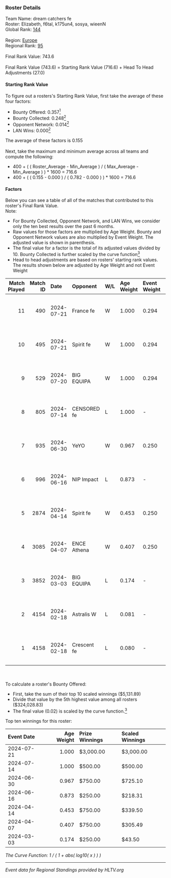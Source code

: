 ### Roster Details<br />
Team Name: dream catchers fe<br />
Roster: Elizabeth, f6tal, k175un4, sosya, wieenN<br />
Global Rank: [144](../standings_global.md)<br />
<br />
Region: [Europe]( ../standings_europe.md)<br />
Regional Rank: [95]( ../standings_europe.md)<br />
<br />
Final Rank Value:  743.6<br />
<br />
Final Rank Value (743.6) = Starting Rank Value (716.6) + Head To Head Adjustments (27.0)<br />

#### Starting Rank Value<br />
To figure out a rosters's Starting Rank Value, first take the average of these four factors:<br />
- Bounty Offered: 0.357[<sup>1</sup>](#table2)
- Bounty Collected: 0.248[<sup>2</sup>](#table1)
- Opponent Network: 0.014[<sup>2</sup>](#table1)
- LAN Wins: 0.000[<sup>2</sup>](#table1)

The average of these factors is 0.155<br />
<br />
Next, take the maximum and minimum average across all teams and compute the following:<br />
- 400 + ( ( Roster_Average - Min_Average ) / ( Max_Average - Min_Average ) ) * 1600 = 716.6
- 400 + ( ( 0.155 - 0.000 ) / ( 0.782 - 0.000 ) ) * 1600 = 716.6


#### Factors<br />
Below you can see a table of all of the matches that contributed to this roster's Final Rank Value.<br />
Note:<br />

- For Bounty Collected, Opponent Network, and LAN Wins, we consider only the ten best results over the past 6 months.
- Raw values for those factors are multiplied by Age Weight. Bounty and Opponent Network values are also multiplied by Event Weight. The adjusted value is shown in parenthesis.
- The final value for a factor is the total of its adjusted values divided by 10. Bounty Collected is further scaled by the curve function[<sup>3</sup>](#curveFunction)
- Head to head adjustments are based on rosters' starting rank values. The results shown below are adjusted by Age Weight and not Event Weight
<span id="table1"></span><br />


| Match Played | Match ID | Date       | Opponent    | W/L | Age Weight | Event Weight | Bounty Collected | Opponent Network | LAN Wins  | H2H Adj. | Roster                                   |
| -: | -: | :- | :- | :- | :- | :- | :- | :- | :- | -: | :- |
|           11 |      490 | 2024-07-21 | France fe   | W   | 1.000      | 0.294        | 0.006 (0.002)    | 0.118 (0.035)    | 0 (0.000) |    13.44 | Elizabeth, f6tal, k175un4, sosya, wieenN |
|           10 |      495 | 2024-07-21 | Spirit fe   | W   | 1.000      | 0.294        | 0.005 (0.001)    | 0.141 (0.041)    | 0 (0.000) |    11.63 | Elizabeth, f6tal, k175un4, sosya, wieenN |
|            9 |      529 | 2024-07-20 | BIG EQUIPA  | W   | 1.000      | 0.294        | 0.017 (0.005)    | 0.151 (0.044)    | 0 (0.000) |    18.20 | Elizabeth, f6tal, k175un4, sosya, wieenN |
|            8 |      805 | 2024-07-14 | CENSORED fe | L   | 1.000      | -            | -                | -                | -         |   -15.97 | Elizabeth, f6tal, k175un4, t4tty, wieenN |
|            7 |      935 | 2024-06-30 | YeYO        | W   | 0.967      | 0.250        | 0.001 (0.000)    | 0.000 (0.000)    | 0 (0.000) |     7.74 | Elizabeth, f6tal, k175un4, sosya, wieenN |
|            6 |      996 | 2024-06-16 | NIP Impact  | L   | 0.873      | -            | -                | -                | -         |   -13.49 | k175un4, sosya, Stormy, unknxwn, wieenN  |
|            5 |     2874 | 2024-04-14 | Spirit fe   | W   | 0.453      | 0.250        | 0.005 (0.001)    | 0.141 (0.016)    | 0 (0.000) |     5.79 | k175un4, sosya, Stormy, trigusha, wieenN |
|            4 |     3085 | 2024-04-07 | ENCE Athena | W   | 0.407      | 0.250        | 0.002 (0.000)    | 0.036 (0.004)    | 0 (0.000) |     5.01 | k175un4, sosya, Stormy, trigusha, wieenN |
|            3 |     3852 | 2024-03-03 | BIG EQUIPA  | L   | 0.174      | -            | -                | -                | -         |    -2.31 | k175un4, sosya, Stormy, trigusha, wieenN |
|            2 |     4154 | 2024-02-18 | Astralis W  | L   | 0.081      | -            | -                | -                | -         |    -1.60 | k175un4, mikeri, sosya, Stormy, wieenN   |
|            1 |     4158 | 2024-02-18 | Crescent fe | L   | 0.080      | -            | -                | -                | -         |    -1.45 | k175un4, mikeri, sosya, Stormy, wieenN   |

<br />
<span id="table2"></span><br />
To calculate a roster's Bounty Offered:<br />

- First, take the sum of their top 10 scaled winnings ($5,131.89)
- Divide that value by the 5th highest value among all rosters ($324,028.83)
- The final value (0.02) is scaled by the curve function.[<sup>3</sup>](#curveFunction)

Top ten winnings for this roster:<br />

| Event Date | Age Weight | Prize Winnings | Scaled Winnings |
| :- | -: | :- | :- |
| 2024-07-21 |      1.000 | $3,000.00      | $3,000.00       |
| 2024-07-14 |      1.000 | $500.00        | $500.00         |
| 2024-06-30 |      0.967 | $750.00        | $725.10         |
| 2024-06-16 |      0.873 | $250.00        | $218.31         |
| 2024-04-14 |      0.453 | $750.00        | $339.50         |
| 2024-04-07 |      0.407 | $750.00        | $305.49         |
| 2024-03-03 |      0.174 | $250.00        | $43.50          |


<span id="curveFunction"></span>_The Curve Function: 1 / ( 1 + abs( log10( x ) ) )_<br />

---
_Event data for Regional Standings provided by HLTV.org_<br />
